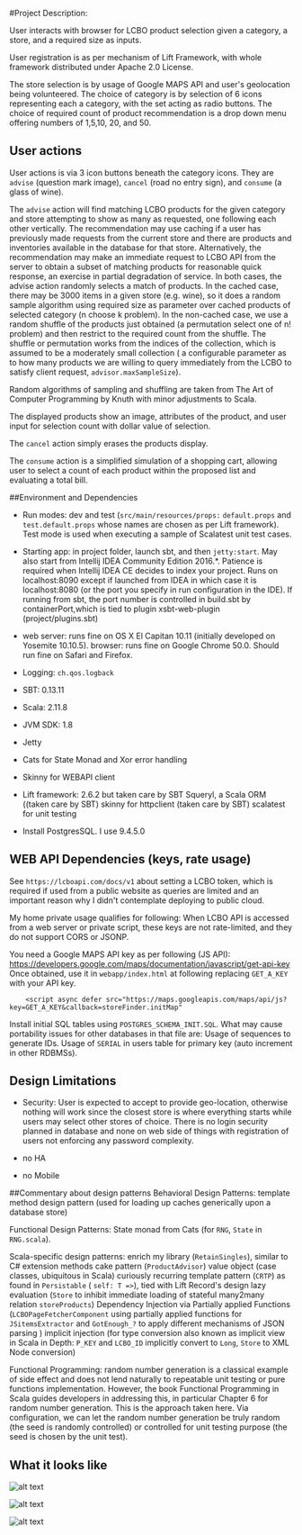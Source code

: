 #Project Description:

User interacts with browser for LCBO product selection given a category, a store, and a required size as inputs.

User registration is as per mechanism of Lift Framework, with whole framework distributed under Apache 2.0 License.

The store selection is by usage of Google MAPS API and user's geolocation being volunteered.
The choice of category is by selection of 6 icons representing each a category, with the set acting as radio buttons.
The choice of required count of product recommendation is a drop down menu offering numbers of 1,5,10, 20, and 50.

## User actions
User actions is via 3 icon buttons beneath the category icons. They are `advise` (question mark image), `cancel` (road no entry sign), and `consume` (a glass
 of wine).

The `advise` action will find matching LCBO products for the given category and store attempting to show as many as requested, one following each other 
vertically.
The recommendation may use caching if a user has previously made requests from the current store and there are products and inventories available
in the database for that store.
Alternatively, the recommendation may make an immediate request to LCBO API from the server to obtain a subset of matching products for reasonable quick 
response, an exercise in partial degradation of service.
In both cases, the advise action randomly selects a match of products. In the cached case, there may be 3000 items in a given store (e.g. wine), so it does a 
random sample algorithm using required size as parameter over cached products of selected category (n choose k problem). In the non-cached case,
we use a random shuffle of the products just obtained (a permutation select one of n! problem) and then restrict to the required count from the shuffle. 
The shuffle or permutation works from the indices of the collection, which is assumed to be a moderately small collection ( a configurable parameter 
as to how many products we are willing to query immediately from the LCBO to satisfy client request, `advisor.maxSampleSize`).

Random algorithms of sampling and shuffling are taken from The Art of Computer Programming by Knuth with minor adjustments to Scala.

The displayed products show an image, attributes of the product, and user input for selection count with dollar value of selection.

The `cancel` action simply erases the products display.

The `consume` action is a simplified simulation of a shopping cart, allowing user to select a count of each product within the proposed list and evaluating a 
total bill.

##Environment and Dependencies
- Run modes: dev and test (`src/main/resources/props:` `default.props` and `test.default.props` whose names are chosen as per Lift framework).
Test mode is used when executing a sample of Scalatest unit test cases.

- Starting app: in project folder, launch sbt, and then `jetty:start`.
May also start from Intellij IDEA Community Edition 2016.*. Patience is required when Intellij IDEA CE decides to index your project.
Runs on localhost:8090 except if launched from IDEA in which case it is localhost:8080 (or the port you specify in run configuration in the IDE).
If running from sbt, the port number is controlled in build.sbt by containerPort,which is tied to plugin xsbt-web-plugin (project/plugins.sbt)

- web server: runs fine on OS X El Capitan 10.11 (initially developed on Yosemite 10.10.5).
browser: runs fine on Google Chrome 50.0. Should run fine on Safari and Firefox.

- Logging: `ch.qos.logback`

- SBT: 0.13.11

- Scala: 2.11.8

- JVM SDK: 1.8

- Jetty

- Cats for State Monad and Xor error handling

- Skinny for WEBAPI client

- Lift framework: 2.6.2 but taken care by SBT
Squeryl, a Scala ORM ((taken care by SBT)
skinny for httpclient (taken care by SBT)
scalatest for unit testing

- Install PostgresSQL. I use 9.4.5.0

## WEB API Dependencies (keys, rate usage)
See `https://lcboapi.com/docs/v1` about setting a LCBO token, which is required if used from a public website as queries are limited
and an important reason why I didn't contemplate deploying to public cloud.

My home private usage qualifies for following:
When LCBO API is accessed from a web server or private script, these keys are not rate-limited, and they do not support CORS or JSONP.

You need a Google MAPS API key as per following (JS API): https://developers.google.com/maps/documentation/javascript/get-api-key
Once obtained, use it in `webapp/index.html` at following replacing `GET_A_KEY` with your API key.

        <script async defer src="https://maps.googleapis.com/maps/api/js?key=GET_A_KEY&callback=storeFinder.initMap"

Install initial SQL tables using `POSTGRES_SCHEMA_INIT.SQL`. What may cause portability issues for other databases in that file are:
Usage of sequences to generate IDs.
Usage of `SERIAL` in users table for primary key (auto increment in other RDBMSs).

## Design Limitations
- Security:
User is expected to accept to provide geo-location, otherwise nothing will work since the closest store is where everything starts while users may select other stores of choice.
There is no login security planned in database and none on web side of things with registration of users not enforcing any password complexity.

- no HA

- no Mobile

##Commentary about design patterns
Behavioral Design Patterns:
template method design pattern (used for loading up caches generically upon a database store)

Functional Design Patterns:
State monad from Cats (for `RNG`, `State` in `RNG.scala`).

Scala-specific design patterns:
enrich my library (`RetainSingles`), similar to C# extension methods
cake pattern (`ProductAdvisor`)
value object (case classes, ubiquitous in Scala)
curiously recurring template pattern (`CRTP`) as found in `Persistable` ( `self: T =>`), tied with Lift Record's design
lazy evaluation (`Store` to inhibit immediate loading of stateful many2many relation `storeProducts`)
Dependency Injection via Partially applied Functions (`LCBOPageFetcherComponent` using partially applied functions for `JSitemsExtractor` and `GotEnough_?` to apply different mechanisms of JSON parsing  )
implicit injection (for type conversion also known as implicit view in Scala in Depth: `P_KEY` and `LCBO_ID` implicitly convert to `Long`, `Store` to XML Node conversion)

Functional Programming: random number generation is a classical example of side effect and does not lend naturally to repeatable unit testing or pure functions implementation.
However, the book Functional Programming in Scala guides developers in addressing this, in particular Chapter 6 for random number generation. This is the approach taken here.
Via configuration, we can let the random number generation be truly random (the seed is randomly controlled) or controlled for unit testing purpose (the seed is chosen by the unit test).

## What it looks like
![alt text][logo]

[logo]: https://github.com/phderome/scalaLiftDemo/blob/master/src/main/webapp/images/AppViewer.png "Landing"

![alt text][logo]

[logo]: https://github.com/phderome/scalaLiftDemo/blob/master/src/main/webapp/images/Selecting.png "Selecting"

![alt text][logo]

[logo]: https://github.com/phderome/scalaLiftDemo/blob/master/src/main/webapp/images/Feedback.png "Feedback"
